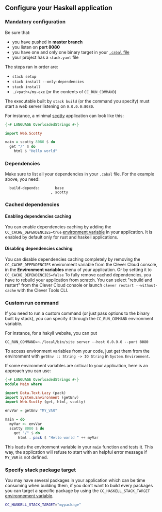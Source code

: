 ## Configure your Haskell application
### Mandatory configuration

Be sure that:

* you have pushed in <b>master branch</b>
* you listen on <b>port 8080</b>
* you have one and only one binary target in your [`.cabal` file](#dependencies)
* your project has a `stack.yaml` file

The steps ran in order are:

 - `stack setup`
 - `stack install --only-dependencies`
 - `stack install`
 - `./<path>/my-exe` (or the contents of `CC_RUN_COMMAND`)

The executable built by `stack build` (or the command you specify) must start a web server listening on `0.0.0.0:8080`.

For instance, a minimal [scotty](https://hackage.haskell.org/package/scotty) application can look like this:

```haskell
{-# LANGUAGE OverloadedStrings #-}

import Web.Scotty

main = scotty 8080 $ do
  get "/" $ do
    html $ "Hello world"
```

### Dependencies

Make sure to list all your dependencies in your `.cabal` file. For the example above, you need:

```
  build-depends:       base
                     , scotty
```

### Cached dependencies

#### Enabling dependencies caching

You can enable dependencies caching by adding the `CC_CACHE_DEPENDENCIES=true` [environment variable](#setting-up-environment-variables-on-clever-cloud) in your application. It is enabled by default only for rust and haskell applications.

#### Disabling dependencies caching

You can disable dependencies caching completely by removing the `CC_CACHE_DEPENDENCIES` environment variable from the Clever Cloud console, in the **Environment variables** menu of your application. Or by setting it to `CC_CACHE_DEPENDENCIES=false`
To fully remove cached dependencies, you have to rebuild your application from scratch. You can select "rebuild and restart" from the Clever Cloud console or launch `clever restart --without-cache` with the Clever Tools CLI.

### Custom run command

If you need to run a custom command (or just pass options to the binary built
by stack), you can specify it through the `CC_RUN_COMMAND` environment variable.

For instance, for a hakyll website, you can put

```
CC_RUN_COMMAND=~./local/bin/site server --host 0.0.0.0 --port 8080
```

To access environment variables from your code, just get them from the environment with `getEnv :: String -> IO String` in `System.Environment`.

If some environment variables are critical to your application, here is an approach you can use:

```haskell
{-# LANGUAGE OverloadedStrings #-}
module Main where

import Data.Text.Lazy (pack)
import System.Environment (getEnv)
import Web.Scotty (get, html, scotty)

envVar = getEnv "MY_VAR"

main = do
  myVar <- envVar
  scotty 8080 $ do
    get "/" $ do
      html . pack $ "Hello world " ++ myVar
```
This loads the environment variable in your `main` function and tests it. This way, the application will refuse to start with an helpful error message if `MY_VAR` is not defined.

### Specify stack package target

You may have several packages in your application which can be time consuming when building them, if you don't want to build every packages you can target a specific package by using the `CC_HASKELL_STACK_TARGET` [environnement variable](#setting-up-environment-variables-on-clever-cloud).

```bash
CC_HASKELL_STACK_TARGET="mypackage"
```